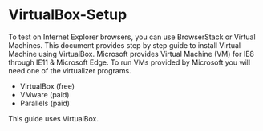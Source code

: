 # VirtualBox-Setup

To test on Internet Explorer browsers, you can use BrowserStack or Virtual Machines. This document provides step by step guide to install Virtual Machine using VirtualBox. Microsoft provides Virtual Machine (VM) for IE8 through IE11 & Microsoft Edge. To run VMs provided by Microsoft you will need one of the virtualizer programs. 

- VirtualBox (free)
- VMware (paid)
- Parallels (paid)

This guide uses VirtualBox. 
